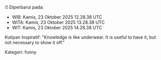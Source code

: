 ⏰ Diperbarui pada:
- WIB: Kamis, 23 Oktober 2025 12.28.38 UTC
- WITA: Kamis, 23 Oktober 2025 13.28.38 UTC
- WIT: Kamis, 23 Oktober 2025 14.28.38 UTC

Kutipan Inspiratif:
"Knowledge is like underwear. It is useful to have it, but not necessary to show it off."


Kategori: funny

